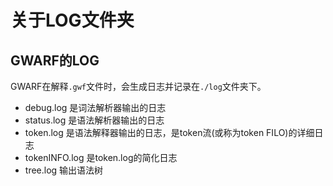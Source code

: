 # 关于LOG文件夹
## GWARF的LOG
GWARF在解释``.gwf``文件时，会生成日志并记录在``./log``文件夹下。
* debug.log 是词法解析器输出的日志
* status.log 是语法解析器输出的日志
* token.log 是语法解释器输出的日志，是token流(或称为token FILO)的详细日志
* tokenINFO.log 是token.log的简化日志
* tree.log 输出语法树